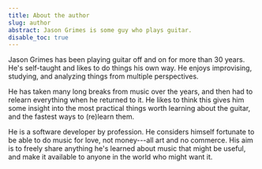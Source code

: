 ```yaml
---
title: About the author
slug: author
abstract: Jason Grimes is some guy who plays guitar.
disable_toc: true
---
```


Jason Grimes has been playing guitar off and on for more than 30 years. 
He's self-taught and likes to do things his own way. 
He enjoys improvising, studying, and analyzing things from multiple perspectives. 

He has taken many long breaks from music over the years, 
and then had to relearn everything when he returned to it. 
He likes to think this gives him some insight into the most practical things worth learning about the guitar, 
and the fastest ways to (re)learn them.

He is a software developer by profession. 
He considers himself fortunate to be able to do music for love, 
not money---all art and no commerce. 
His aim is to freely share anything he's learned about music that might be useful,
and make it available to anyone in the world who might want it.
